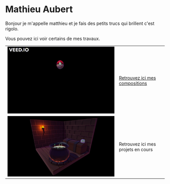 # Mathieu Aubert

Bonjour je m'appelle matthieu et je fais des petits trucs qui brillent c'est rigolo.

Vous pouvez ici voir certains de mes travaux.

| | |
|-|-|
|![Drag Racing](Documents/PokeballGIF.gif)|[Retrouvez ici mes compositions](MesCompositions.md)|
|![Drag Racing](Documents/ScreenShot_WitchScene.PNG)|Retrouvez ici mes projets en cours |